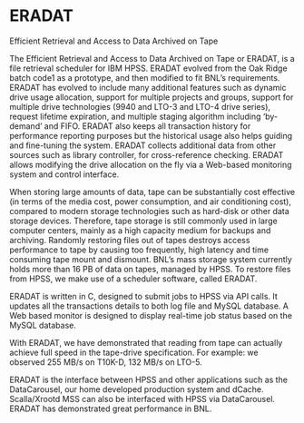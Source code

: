 # ERADAT
Efficient Retrieval and Access to Data Archived on Tape

The Efficient Retrieval and Access to Data Archived on Tape or ERADAT, is a file retrieval scheduler for IBM HPSS. 
ERADAT evolved from the Oak Ridge batch code1 as a prototype, and then modified to fit BNL’s requirements. 
ERADAT has evolved to include many additional features such as dynamic drive usage allocation, support for multiple projects 
and groups, support for multiple drive technologies (9940 and LTO-3 and LTO-4 drive series), request lifetime expiration, 
and multiple staging algorithm including ‘by-demand’ and FIFO. 
ERADAT also keeps all transaction history for performance reporting purposes but the historical usage also helps guiding and 
fine-tuning the system. ERADAT collects additional data from other sources such as library controller, for cross-reference 
checking. ERADAT allows modifying the drive allocation on the fly via a Web-based monitoring system and control interface.

When storing large amounts of data, tape can be substantially cost effective (in terms of the media cost, power consumption, 
and air conditioning cost), compared to modern storage technologies such as hard-disk or other data storage devices. 
Therefore, tape storage is still commonly used in large computer centers, mainly as a high capacity medium for backups and 
archiving.  Randomly restoring files out of tapes destroys access performance to tape by causing too frequently, high latency 
and time consuming tape mount and dismount. BNL’s mass storage system currently holds more than 16 PB of data on tapes, 
managed by HPSS. To restore files from HPSS, we make use of a scheduler software, called ERADAT.

ERADAT is written in C, designed to submit jobs to HPSS via API calls.  It updates all the transactions details to both log 
file and MySQL database.  A Web based monitor is designed to display real-time job status based on the MySQL database.

With ERADAT, we have demonstrated that reading from tape can actually achieve full speed in the tape-drive specification.  For
example: we observed 255 MB/s on T10K-D, 132 MB/s on LTO-5.

ERADAT is the interface between HPSS and other applications such as the DataCarousel, our home developed production system and 
dCache. Scalla/Xrootd MSS can also be interfaced with HPSS via DataCarousel.  ERADAT has demonstrated great performance in BNL.
